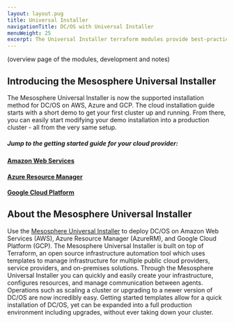 ```yaml
---
layout: layout.pug
title: Universal Installer
navigationTitle: DC/OS with Universal Installer
menuWeight: 25
excerpt: The Universal Installer terraform modules provide best-practice infrastructure and cluster management.
---
```

(overview page of the modules, development and notes)

## Introducing the Mesosphere Universal Installer

The Mesosphere Universal Installer is now the supported installation method for DC/OS on AWS, Azure and GCP. The cloud installation guide starts with a short demo to get your first cluster up and running. From there, you can easily start modifying your demo installation into a production cluster - all from the very same setup.


##### Jump to the getting started guide for your cloud provider:

#### [Amazon Web Services](/1.13/installing/evaluation/aws/)

#### [Azure Resource Manager](/1.13/installing/evaluation/azure/)

#### [Google Cloud Platform](/1.13/installing/evaluation/gcp/)


## About the Mesosphere Universal Installer

Use the [Mesosphere Universal Installer](/1.13/installing/evaluation/)  to deploy DC/OS on Amazon Web Services (AWS), Azure Resource Manager (AzureRM), and Google Cloud Platform (GCP). The Mesosphere Universal Installer is built on top of Terraform, an open source infrastructure automation tool which uses templates to manage infrastructure for multiple public cloud providers, service providers, and on-premises solutions. Through the Mesosphere Universal Installer you can quickly and easily create your infrastructure, configures resources, and manage communication between agents. Operations such as scaling a cluster or upgrading to a newer version of DC/OS are now incredibly easy. Getting started templates allow for a quick installation of DC/OS, yet can be expanded into a full production environment including upgrades, without ever taking down your cluster.
